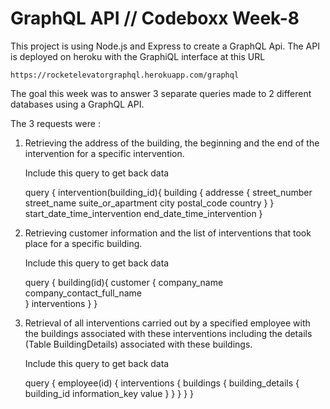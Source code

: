 GraphQL API // Codeboxx Week-8
=============================
This project is using Node.js and Express to create a GraphQL Api.
The API is deployed on heroku with the GraphiQL interface at this URL

    https://rocketelevatorgraphql.herokuapp.com/graphql

The goal this week was to answer 3 separate queries made to 2 different databases 
using a GraphQL API. 

The 3 requests were :

1. Retrieving the address of the building, the beginning and the end of the intervention for a specific intervention.

    Include this query to get back data 

    query {
        intervention(building_id){
            building {
                addresse {
                    street_number
                    street_name
                    suite_or_apartment
                    city
                    postal_code
                    country
                }
            }
            start_date_time_intervention
            end_date_time_intervention
        }

2. Retrieving customer information and the list of interventions that took place for a specific building.

    Include this query to get back data 

    query {
        building(id){
            customer {
                company_name
                company_contact_full_name              
            }
            interventions
        }
    }

3. Retrieval of all interventions carried out by a specified employee with the buildings associated with these interventions including the details (Table BuildingDetails) associated with these buildings.

    Include this query to get back data 
    
    query {
        employee(id) {
            interventions {
                buildings {
                    building_details {
                        building_id
                        information_key
                        value
                    }
                }
            }
        }
    }

